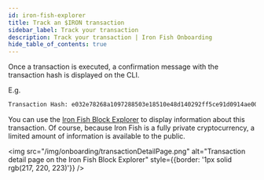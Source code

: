 ```yaml
---
id: iron-fish-explorer
title: Track an $IRON transaction
sidebar_label: Track your transaction
description: Track your transaction | Iron Fish Onboarding
hide_table_of_contents: true
---
```


Once a transaction is executed, a confirmation message with the transaction hash is displayed on the CLI.

E.g.

```sh
Transaction Hash: e032e78268a1097288503e18510e48d140292ff5ce91d0914ae00f733ad8d166
```

You can use the [Iron Fish Block Explorer](https://explorer.ironfish.network/) to display information about this transaction. Of course, because Iron Fish is a fully private cryptocurrency, a limited amount of information is available to the public.

<img src="/img/onboarding/transactionDetailPage.png" alt="Transaction detail page on the Iron Fish Block Explorer" style={{border: '1px solid rgb(217, 220, 223)'}} />
